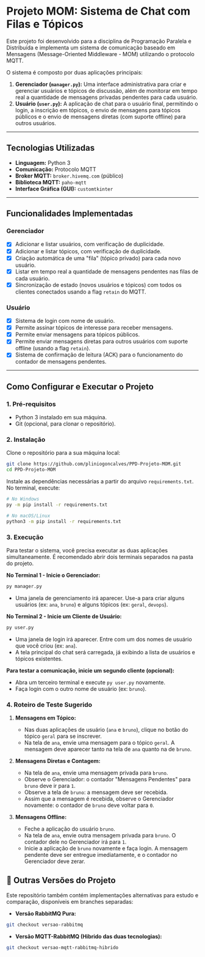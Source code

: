 # Projeto MOM: Sistema de Chat com Filas e Tópicos

Este projeto foi desenvolvido para a disciplina de Programação Paralela e Distribuída e implementa um sistema de comunicação baseado em Mensagens (Message-Oriented Middleware - MOM) utilizando o protocolo MQTT.

O sistema é composto por duas aplicações principais:
1.  **Gerenciador (`manager.py`):** Uma interface administrativa para criar e gerenciar usuários e tópicos de discussão, além de monitorar em tempo real a quantidade de mensagens privadas pendentes para cada usuário.
2.  **Usuário (`user.py`):** A aplicação de chat para o usuário final, permitindo o login, a inscrição em tópicos, o envio de mensagens para tópicos públicos e o envio de mensagens diretas (com suporte offline) para outros usuários.

---

## Tecnologias Utilizadas

* **Linguagem:** Python 3
* **Comunicação:** Protocolo MQTT
* **Broker MQTT:** `broker.hivemq.com` (público)
* **Biblioteca MQTT:** `paho-mqtt`
* **Interface Gráfica (GUI):** `customtkinter`

---

## Funcionalidades Implementadas

### Gerenciador
* [x] Adicionar e listar usuários, com verificação de duplicidade.
* [x] Adicionar e listar tópicos, com verificação de duplicidade.
* [x] Criação automática de uma "fila" (tópico privado) para cada novo usuário.
* [x] Listar em tempo real a quantidade de mensagens pendentes nas filas de cada usuário.
* [x] Sincronização de estado (novos usuários e tópicos) com todos os clientes conectados usando a flag `retain` do MQTT.

### Usuário
* [x] Sistema de login com nome de usuário.
* [x] Permite assinar tópicos de interesse para receber mensagens.
* [x] Permite enviar mensagens para tópicos públicos.
* [x] Permite enviar mensagens diretas para outros usuários com suporte offline (usando a flag `retain`).
* [x] Sistema de confirmação de leitura (ACK) para o funcionamento do contador de mensagens pendentes.

---

## Como Configurar e Executar o Projeto

### 1. Pré-requisitos

* Python 3 instalado em sua máquina.
* Git (opcional, para clonar o repositório).

### 2. Instalação

Clone o repositório para a sua máquina local:
```bash
git clone https://github.com/pliniogoncalves/PPD-Projeto-MOM.git
cd PPD-Projeto-MOM
```

Instale as dependências necessárias a partir do arquivo `requirements.txt`. No terminal, execute:
```bash
# No Windows
py -m pip install -r requirements.txt

# No macOS/Linux
python3 -m pip install -r requirements.txt
```

### 3. Execução

Para testar o sistema, você precisa executar as duas aplicações simultaneamente. É recomendado abrir dois terminais separados na pasta do projeto.

**No Terminal 1 - Inicie o Gerenciador:**
```bash
py manager.py
```
* Uma janela de gerenciamento irá aparecer. Use-a para criar alguns usuários (ex: `ana`, `bruno`) e alguns tópicos (ex: `geral`, `devops`).

**No Terminal 2 - Inicie um Cliente de Usuário:**
```bash
py user.py
```
* Uma janela de login irá aparecer. Entre com um dos nomes de usuário que você criou (ex: `ana`).
* A tela principal do chat será carregada, já exibindo a lista de usuários e tópicos existentes.

**Para testar a comunicação, inicie um segundo cliente (opcional):**
* Abra um terceiro terminal e execute `py user.py` novamente.
* Faça login com o outro nome de usuário (ex: `bruno`).

### 4. Roteiro de Teste Sugerido

1.  **Mensagens em Tópico:**
    * Nas duas aplicações de usuário (`ana` e `bruno`), clique no botão do tópico `geral` para se inscrever.
    * Na tela de `ana`, envie uma mensagem para o tópico `geral`. A mensagem deve aparecer tanto na tela de `ana` quanto na de `bruno`.

2.  **Mensagens Diretas e Contagem:**
    * Na tela de `ana`, envie uma mensagem privada para `bruno`.
    * Observe o Gerenciador: o contador "Mensagens Pendentes" para `bruno` deve ir para `1`.
    * Observe a tela de `bruno`: a mensagem deve ser recebida.
    * Assim que a mensagem é recebida, observe o Gerenciador novamente: o contador de `bruno` deve voltar para `0`.

3.  **Mensagens Offline:**
    * Feche a aplicação do usuário `bruno`.
    * Na tela de `ana`, envie outra mensagem privada para `bruno`. O contador dele no Gerenciador irá para `1`.
    * Inicie a aplicação de `bruno` novamente e faça login. A mensagem pendente deve ser entregue imediatamente, e o contador no Gerenciador deve zerar.

## 🔁 Outras Versões do Projeto

Este repositório também contém implementações alternativas para estudo e comparação, disponíveis em branches separadas:

- **Versão RabbitMQ Pura:**

```bash
git checkout versao-rabbitmq
```

- **Versão MQTT-RabbitMQ (Hibrido das duas tecnologias):**

```bash
git checkout versao-mqtt-rabbitmq-hibrido
```